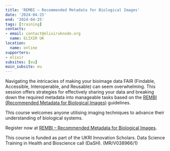 ```yaml
---
title: 'REMBI – Recommended Metadata for Biological Images'
date: '2024-04-25'
end: '2024-04-25'
tags: [training]
contacts:
- email: contact@elixiruknode.org
  name: ELIXIR UK
location:
  name: online
supporters:
- elixir
subsites: [eu]
main_subsite: eu
---
```


Navigating the intricacies of making your bioimage data FAIR (Findable, Accessible, Interoperable, and Reusable) can seem overwhelming. This session offers strategies for effectively sharing your data and breaking down the required metadata into manageable tasks based on the [REMBI (Recommended Metadata for Biological Images)](https://www.nature.com/articles/s41592-021-01166-8) guidelines.

This course welcomes anyone utilising imaging techniques to advance their understanding of biological systems.

Register now at [REMBI – Recommended Metadata for Biological Images](https://bradford-ac-uk.zoom.us/meeting/register/tZwrf-GqrzsrHNzSLNk7SVaab9xEirfitdRu).

This course is funded as part of the UKRI Innovation Scholars. Data Science Training in Health and Bioscience call (DaSH). (MR/V038966/1)
